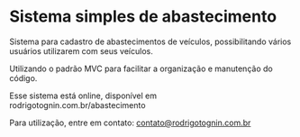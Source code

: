 # Sistema simples de abastecimento

Sistema para cadastro de abastecimentos de veículos, possibilitando vários usuários utilizarem com seus veículos.

Utilizando o padrão MVC para facilitar a organização e manutenção do código.

Esse sistema está online, disponível em rodrigotognin.com.br/abastecimento

Para utilização, entre em contato: contato@rodrigotognin.com.br